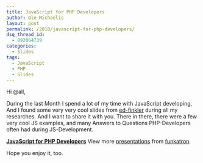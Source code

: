 ```yaml
---
title: JavaScript for PHP Developers
author: Ole Michaelis
layout: post
permalink: /2010/javascript-for-php-developers/
dsq_thread_id:
  - 892064739
categories:
  - Slides
tags:
  - JavaScript
  - PHP
  - Slides
---
```


Hi @all,

During the last Month I spend a lot of my time with JavaScript developing, And I found some very very cool slides from [ed-finkler][1] during all my researches. And I want to share it with you. There in there, there were a few very cool JS examples, and many Answers to Questions PHP-Developers often had during JS-Development.

 [1]: http://funkatron.com/

**[JavaScript for PHP Developers][2]** View more [presentations][3] from [funkatron][4].

Hope you enjoy it, too.



 [2]: http://www.slideshare.net/funkatron/javascript-for-php-developers-5647329 "JavaScript for PHP Developers"
 [3]: http://www.slideshare.net/
 [4]: http://www.slideshare.net/funkatron
